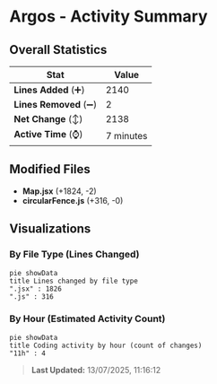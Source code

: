 # Argos - Activity Summary 

## Overall Statistics

| Stat                   | Value                                                             |
| ---------------------- | ----------------------------------------------------------------- |
| **Lines Added** (➕)   | 2140                                          |
| **Lines Removed** (➖) | 2                                        |
| **Net Change** (↕)    | 2138                |
| **Active Time** (⌚)   | 7 minutes |


## Modified Files
- **Map.jsx** (+1824, -2)
- **circularFence.js** (+316, -0)

## Visualizations

### By File Type (Lines Changed)

```mermaid
pie showData
title Lines changed by file type
".jsx" : 1826
".js" : 316
```

### By Hour (Estimated Activity Count)

```mermaid
pie showData
title Coding activity by hour (count of changes)
"11h" : 4
```


> **Last Updated:** 13/07/2025, 11:16:12